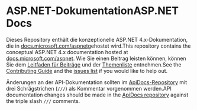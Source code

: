 # <a name="aspnet-docs"></a><span data-ttu-id="53b63-101">ASP.NET-Dokumentation</span><span class="sxs-lookup"><span data-stu-id="53b63-101">ASP.NET Docs</span></span>

<span data-ttu-id="53b63-102">Dieses Repository enthält die konzeptionelle ASP.NET 4.x-Dokumentation, die in [docs.microsoft.com/aspnet](https://docs.microsoft.com/aspnet)gehostet wird.</span><span class="sxs-lookup"><span data-stu-id="53b63-102">This repository contains the conceptual ASP.NET 4.x documentation hosted at [docs.microsoft.com/aspnet](https://docs.microsoft.com/aspnet).</span></span> <span data-ttu-id="53b63-103">Wie Sie einen Beitrag leisten können, können Sie dem [Leitfaden für Beiträge](CONTRIBUTING.md) und der [Themenliste](https://github.com/dotnet/AspNetDocs/issues) entnehmen.</span><span class="sxs-lookup"><span data-stu-id="53b63-103">See the [Contributing Guide](CONTRIBUTING.md) and the [issues list](https://github.com/dotnet/AspNetDocs/issues) if you would like to help out.</span></span>

<span data-ttu-id="53b63-104">Änderungen an der API-Dokumentation sollten im [ApiDocs-Repository](https://github.com/aspnet/ApiDocs) mit drei Schrägstrichen (`///`) als Kommentar vorgenommen werden.</span><span class="sxs-lookup"><span data-stu-id="53b63-104">API documentation changes should be made in the [ApiDocs repository](https://github.com/aspnet/ApiDocs) against the triple slash `///` comments.</span></span>
